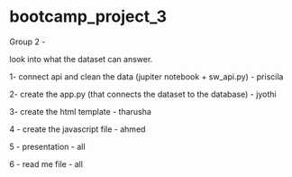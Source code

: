 # bootcamp_project_3
Group 2 - 

look into what the dataset can answer.

1- connect api and clean the data (jupiter notebook + sw_api.py) - priscila 

2- create the app.py (that connects the dataset to the database) - jyothi 

3- create the html template - tharusha

4 - create the javascript file - ahmed 

5 - presentation - all 

6 - read me file - all 
